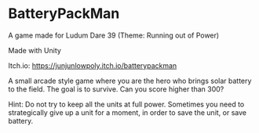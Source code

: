 # BatteryPackMan
A game made for Ludum Dare 39 (Theme: Running out of Power)

Made with Unity

Itch.io: https://junjunlowpoly.itch.io/batterypackman

A small arcade style game where you are the hero who brings solar battery to the field. The goal is to survive. Can you score higher than 300?

Hint: Do not try to keep all the units at full power. Sometimes you need to strategically give up a unit for a moment, in order to save the unit, or save battery.
